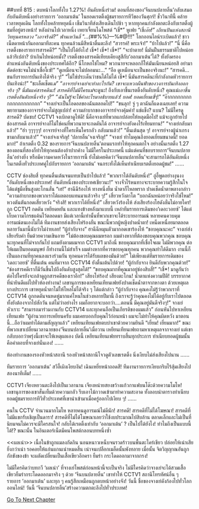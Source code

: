 ##บทที่ 815 : ตบหน้าโลกทั้งใบ
1.27%!
อันดับหนึ่งร่วม!
ตอนที่สองของ‘จีนบนปลายลิ้น’กลับเสมอกับอันดับหนึ่งอย่างรายการ ‘ออกมาเต้น’ ในยอดเรตติ้งผู้ชมรายการทีวีของวันศุกร์!
ชั่ววินาทีนี้ คล้ายเวลาหยุดเดิน โลกทั้งใบคล้ายหยุดนิ่ง เข็มวินาทีส่งเสียงเดินไปช้า ๆ หากทุกคนกำลังตกตะลึงกับเรตติ้งผู้ชมที่อยู่ตรงหน้า!
หลังผ่านไปเวลาหนึ่ง
เหยาเจี้ยนไฉโพสต์ “เชี่*”
หูเฟย “เชี่*เอ๊ย!”
เถียนปินแห่งสถานีวิทยุนครหลวง “เอาจริงดิ?”
ฟ่านเหวินลี่ "...(*##%%)—%#@!!!"
โลกออนไลน์ระเบิดแล้ว!
ชาวเน็ตดาหน้ากันออกมาทีละคน ทุกคนล้วนมีสีหน้าตื่นตะลึง!
“สวรรค์! พระเจ้า!”
“บ้าไปแล้ว!”
“นี่ นี่คือเรตติ้งของรายการสารคดี?”
“เป็นไปได้ยังไง! เชี่*! เชี่*! เชี่*!”
“จะบ้าตาย! นี่มันฝืนธรรมชาติไปหน่อยแล้วรึเปล่า? บ้าเกินไปหน่อยมั้ง? เรตติ้งของสารคดีเทียบเคียงสูสีกับ‘ออกมาเต้น’ได้? ทั้งยังครองตำแหน่งอันดับหนึ่งของประเทศได้อีก? นี่โกหกใช่ไหม? พวกนายจะหลอกก็ให้มันเนียนหน่อยสิ อย่ามาตัดต่อซะจนไม่น่าเชื่องี้เซ่!”
“ดูเหมือนจะไม่ปลอมนะ…”
“อือ ดูเหมือนจะเป็นของจริงนะ!”
“สารคดี…ชนกับรายการบันเทิงได้จริง ๆ!”
“ไม่ใช่ประเด็นว่าชนได้ไม่ได้ เชี่*! นี่มันสารคดีนะที่กำลังกดหัวรายการบันเทิงน่ะ!”
“ชะเล็ดเช็ดแ*ม”
“อาจารย์จางเย่จะทำอะไรกัน? เขาจะแหวกผืนฟ้าของวงการบันเทิงออกจริง ๆ? นี่มันแค่สารคดีนะ! สารคดีที่ไม่มีใครแม่*จะดูนะ! ถึงกับเอาขึ้นเรตติ้งอันดับหนึ่ง? คุณแม่*เอาขึ้นเรตติ้งอันดับหนึ่งจริง ๆ?”
“ฉันไม่รู้จะใช้คำอะไรมาอธิบายแล้ว! ยอด! ยอดเยี่ยมเชี่*ๆ!”
“อ๊ากกกกกกกกกกกกกกกกกกกก”
“จางเย่จะเป็นไอดอลของฉันตลอดไป!”
“ขนลุก! จู่ ๆ ตาฉันก็แดงเฉยเลย! ความพยายามของอาจารย์จางไม่สูญเปล่า! ความลำบากของอาจารย์จางคุ้มค่า! แช่แข็ง? แบน? ไม่มีใครดูสารคดี? บัดซบ! CCTV1 จงเบิกตาดูให้ดี! นี่คือจางเย่ที่พวกแกปล่อยให้หลุดมือไป! แม้จะถูกย้ายไปช่องสารคดี อาจารย์จางก็ไม่ใช่คนที่พวกนายจะกดดันได้ อาจารย์จางยังคงไร้เทียมทาน!”
“จางเย่กลับมาแล้ว!”
“ฮ่า ๆๆๆๆๆ! อาจารย์จางที่ใครเห็นใครกลัว กลับมาแล้ว!”
“ตื่นเต้นสุด ๆ! อาจารย์จางผู้น่าเกรงขามกลับมาแล้ว!”
“จางเย่จงเจริญ! ‘ปลายลิ้น’จงเจริญ!”
“จางเย่ ทำไมคุณถึงยอดเยี่ยมขนาดนี้! ยอดมาก!”
ถ้าเรตติ้ง 0.32 ของรายการ‘จีนบนปลายลิ้น’ตอนแรกทำให้ทุกคนตกใจ อย่างนั้นเรตติ้ง 1.27 ของตอนที่สองก็ทำให้ทุกคนต้องอ้าปากค้าง ไม่มีใครในประเทศนี้ แม้แต่คนที่ชอบรายการ‘จีนบนปลายลิ้น’อย่างยิ่ง หรือมีความคาดหวังในรายการนี้ ยังไม่เคยคิดว่า‘จีนบนปลายลิ้น’จะสามารถได้อันดับหนึ่งในเรตติ้งทั่วประเทศคู่ไปกับรายการ ‘ออกมาเต้น’ จนกระทั่งได้เห็นทำเนียบเรตติ้งยอดผู้ชม!”
……


CCTV
ช่องสิบสี่
ทุกคนตื่นเต้นจนแทบเป็นบ้าไปแล้ว!
“พวกเราได้อันดับหนึ่ง!” อู่อี้พูดอย่างงุนงง “อันดับหนึ่งของประเทศ! อันดับหนึ่งของประเทศเชียวนะ!”
จางจั่วไร้หนทางจะระบายความรู้สึกในใจ ได้แต่ชูมือขึ้นสูงตะโกนลั่น “เฮ!”
ฮาฉีฉีร้องไห้ ทางหนึ่งยิ้ม น้ำตาก็ไหลพราก ปาดเช็ดน้ำตาพลางกล่าว “ความลำบากของพวกเราได้ผลตอบแทนมาแล้วจริง ๆ!”
เสี่ยวหวังตาโต “บอกฉันหน่อยว่าจริงใช่ไหม!”
หวงตันตันกอดเสี่ยวหวัง “จริงสิ! พวกเราได้ที่หนึ่ง!”
เสี่ยวหวังร้องไห้ ส่งเสียงร้องโฮดังลั่นไม่อายใคร!
ถูก CCTV1 กดดัน เหยียดหยัน และแทงข้างหลังมาแบบนี้ เหล่าทีมรายการเดิมของ’เดอะวอยซ์’ ได้แต่เก็บความโกรธแค้นไว้ตลอดมา มีแต่เวลานี้เท่านั้นที่พวกเขาจะได้ระบายอารมณ์ หลายคนควบคุมอารมณ์ตนเองไม่ได้ ทีมงานชายส่งเสียงโห่ร้องลั่น ขณะนี้พวกผู้หญิงปาดน้ำตา!
เหน็ดเหนื่อยมาตลอด
หลายวันมานี้นับว่าไม่ง่ายเลย!
“ผู้กำกับจาง” ฮาฉีฉีหมุนตัวมากอดเขาร้องไห้ “ขอบคุณนะคะ”
จางเย่ส่งเสียงรับคำ ยิ้มด้วยความเขินอาย “ไม่ต้องขอบคุณผมหรอก ผมต่างหากที่ต้องขอบคุณพวกคุณ ขอบคุณนะทุกคนที่ไม่จากกันไป แถมยังตามผมจาก CCTV1 มาถึงนี่ ขอบคุณมากที่เชื่อใจผม ไม่มีพวกคุณ ต่อให้ผมเป็นยอดมนุษย์ ก็ทำงานนี้ไม่สำเร็จ ผมต่างหากที่ควรขอบคุณทุกคน พวกคุณทำได้ดีมาก งานนี้ก็เป็นผลงานที่ทุกคนลงแรงร่วมกัน ทุกคนควรได้รับผลของมันด้วย!”
ไม่เพียงแต่ทีมรายการเดิมของ ‘เดอะวอยซ์’ ที่ตื่นเต้น คนที่มาจาก CCTV14 ยังตื่นเต้นไปด้วย!
“ผู้กำกับจาง ยินดีกับพวกคุณด้วย!”
“ช่องสารคดีเราก็มีวันขึ้นไปถึงอันดับสูงสุดได้!”
“ขอบคุณมากที่คุณมาอยู่ช่องสิบสี่!”
“เชี่*! มาดูกันว่าต่อไปใครยังจะกล้าดูถูกสารคดีของเราอีก!”
เสียงโห่ร้อง!
เสียงตะโกน!
น้ำตาแห่งความปีติ!
บรรยากาศที่น่ายินดีแผ่ไปทั่วห้องทำงาน!
เลขานุการของเหยียนเทียนเฟยยังปาดเช็ดน้ำตาจากหางตา ด้วยเหตุผลบางประการ เขาหยุดน้ำตาไม่ให้ไหลไม่ได้จริง ๆ ได้แต่กล่าว “ผู้กำกับจาง คุณคงไม่รู้ว่าพวกเราที่ CCTV14 ถูกกดดันจนหดหู่มากแค่ไหนในช่วงหลายปีมานี้ ถึงเราจะรู้ว่าคุณคงไม่ได้อยู่กับเราไปตลอด ทั้งยังต้องจากไปสักวัน แต่ไม่ว่าอย่างไร ผมก็อยากจะบอกว่า….ตอนนี้ มีคุณอยู่มันดีจริงๆ!”
จางเย่หัวเราะ “สามารถมาร่วมงานกับ CCTV14 และทุกคนถือเป็นเกียรติของผมแล้ว” ก่อนหันไปหาเหยียนเทียนเฟย “ผู้อำนวยการเหยียนครับ ผมเคยบอกกับคุณไว้ก่อนหน้า ผมจะไม่ทำให้คุณผิดหวัง มาตอนนี้…ถือว่าผมทำได้ตามสัญญาแล้ว”
เหยียนเทียนเฟยตบบ่าเขาด้วยความยินดี “เยี่ยม! เยี่ยมมาก!”
ขณะที่พวกเขาเปลี่ยนเวลาฉายของ‘จีนบนปลายลิ้น’เมื่อวาน เหยียนเทียนเฟยถามหาเหตุผลจากจางเย่ แต่เขากลับบอกว่าพรุ่งนี้เขาจะให้เหตุผลเอง บัดนี้ เหยียนเทียนเฟยทราบสิ้นทุกประการ ทำเนียบยอดผู้ชมนั้นคือคำตอบที่จางเย่นั่นเอง!
……


ห้องทำงานของรองหัวหน้าสถานี
รองหัวหน้าสถานีโจวดูตัวเลขเรตติ้ง นิ่งเงียบไม่ส่งเสียงไปนาน
……


ทีมรายการ ‘ออกมาเต้น’
สวีอี้เผิงเงียบงัน!
เฉินเหยี่ยหน้าถอดสี!
ทีมงานรายการเงียบกริบไร้สุ้มเสียงไปสองนาทีเต็ม!
……


CCTV1
เจียงหยวนตะลึงไปเป็นเวลานาน
เจียงหน่ายสยงขว้างแก้วกาแฟบนโต๊ะด้วยความโมโห!
เลขานุการของเขาสั่นเทิ้มด้วยความกลัว รีบเอาไม้กวาดเข้ามาทำความสะอาด ทั้งลอบนำตารางทำเนียบยอดผู้ชมรายการทีวีทั่วประเทศที่เขานำเข้ามาเมื่อครู่ออกไปเงียบ ๆ!
……


คนใน CCTV จำนวนมากโมโห หลายคนดูอารมณ์ไม่ดีนัก!
สารคดี!
สารคดีที่ไม่ได้โฆษณา!
สารคดีที่ไม่มีแขกรับเชิญเป็นดารา!
สารคดีที่ไม่ได้โฆษณาเลยว่าใช้งบประมาณไปสิบล้าน ตลาดเล็กและไม่เป็นที่นิยมจนไม่ควรจะมีใครสนใจ!
กลับได้เรตติ้งเท่ากับ ‘ออกมาเต้น’ ?
เป็นไปได้ยังไง!
ทำไมถึงเป็นแบบนี้ได้!?
ขณะนั้น ในอินเตอร์เน็ตมีคนโพสต์กลอนบทหนึ่งซ้ำ


<<ผลเน่า>>
เนื้อในข้าถูกแมลงกัดกิน
นอนหนาวเหน็บจนรวดร้าวบนพื้นตะไคร่เขียว
ปล่อยให้เน่าเสียยิ่งกว่าเน่า
รอคอยให้แก่นแกนเน่าหมดสิ้น
เน่าจนเปลือกเมล็ดนั้นพังทลาย
เมื่อนั้น จิตวิญญาณอันถูกกักขังของข้า
จะผลัดเปลี่ยนเป็นเสื้อเขียวอีกครา
ยิ้มร่า กระโดดออกมาจากกรง!


ไม่มีใครคิดว่าบทกวี ‘ผลเน่า’ ที่จางเย่โพสต์ก่อนหน้านี้จะเป็นจริง ไม่มีใครคิดว่าจางเย่จะได้สวมเสื้อเขียวยิ้มร่ากระโดดออกมาจริง ๆ ด้วย ‘จีนบนปลายลิ้น’ เขาทำให้ CCTV1 สถานีโทรทัศน์อื่น ๆ รายการ ‘ออกมาเต้น’ และทุก ๆ คนรู้สึกเหมือนถูกตบหน้าอย่างจัง!
วันนี้ ชื่อของจางเย่ดังก้องไปทั่วโลกออนไลน์!
วันนี้ ‘จีนบนปลายลิ้น’สร้างความตกตะลึงไปทั่วประเทศ!




[Go To Next Chapter]( ./13.md)